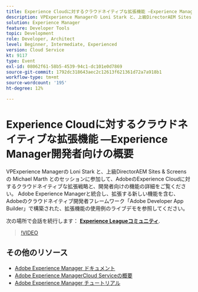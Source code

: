 ```yaml
---
title: Experience Cloudに対するクラウドネイティブな拡張機能 —Experience Manager開発者向けの概要
description: VPExperience Managerの Loni Stark と、上級DirectorAEM Sites & Screens の Michael Marth とのセッションに参加して、AdobeのExperience Cloudに対するクラウドネイティブな拡張戦略と、開発者向けの機能の詳細をご覧ください。 Adobe Experience Managerと統合し、拡張する新しい機能を含む、Adobeのクラウドネイティブ開発者フレームワーク「Adobe Developer App Builder」で構築された、拡張機能の使用例のライブデモを参照してください。
solution: Experience Manager
feature: Developer Tools
topic: Development
role: Developer, Architect
level: Beginner, Intermediate, Experienced
version: Cloud Service
kt: 9117
type: Event
exl-id: 08062f61-58b5-4539-94c1-dc101e0d7869
source-git-commit: 1792dc318643aec2c12613f621361d72a7a918b1
workflow-type: tm+mt
source-wordcount: '195'
ht-degree: 12%

---
```


# Experience Cloudに対するクラウドネイティブな拡張機能 —Experience Manager開発者向けの概要

VPExperience Managerの Loni Stark と、上級DirectorAEM Sites &amp; Screens の Michael Marth とのセッションに参加して、AdobeのExperience Cloudに対するクラウドネイティブな拡張戦略と、開発者向けの機能の詳細をご覧ください。 Adobe Experience Managerと統合し、拡張する新しい機能を含む、Adobeのクラウドネイティブ開発者フレームワーク「Adobe Developer App Builder」で構築された、拡張機能の使用例のライブデモを参照してください。

次の場所で会話を続行します： **[Experience Leagueコミュニティ](https://adobe.ly/2XTk7aX)**.

>[!VIDEO](https://video.tv.adobe.com/v/337491/?quality=12&learn=on&hidetitle=true)

## その他のリソース

- [Adobe Experience Manager ドキュメント](https://experienceleague.adobe.com/docs/experience-manager-cloud-service.html?lang=ja)
- [Adobe Experience ManagerCloud Serviceの概要](https://experienceleague.adobe.com/docs/experience-manager-cloud-service/overview/home.html?lang=ja)
- [Adobe Experience Manager チュートリアル](https://experienceleague.adobe.com/docs/experience-manager-tutorials.html?lang=ja)
